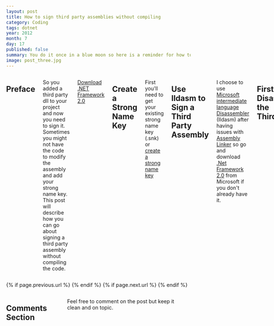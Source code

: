 ```yaml
---
layout: post
title: How to sign third party assemblies without compiling
category: Coding
tags: dotnet
year: 2012
month: 7
day: 17
published: false
summary: You do it once in a blue moon so here is a reminder for how to sign that third party assembly you added.
image: post_three.jpg
---
```


<div class="row">
	<div class="span9 columns">
	  <h2>Preface</h2>
	  <p>So you added a third party dll to your project and now you need to sign it.  Sometimes you might not have the code to modify the assembly and add your strong name key.  This post will describe how you can go about signing a third party assembly without compiling the code.</p>
	  <p><a href="http://www.microsoft.com/en-us/download/details.aspx?id=19988" alt="Go to Microsoft Download Center" class="btn btn-info" target="_blank">Download .NET Framework 2.0</a></p>
		<h2>Create a Strong Name Key</h2>
		<p>First you'll need to get your existing strong name key (.snk) or <a href="http://msdn.microsoft.com/en-us/library/6f05ezxy(v=vs.71).aspx" alt="Go to Microsoft and read more" target="_blank">create a strong name key</a></p>
		<h2>Use Ildasm to Sign a Third Party Assembly</h2>
		<p>I choose to use <a href="http://msdn.microsoft.com/en-us/library/f7dy01k1(v=vs.80).aspx" target="_blank" alt="Go to MSFT Ildasm">Microsoft intermediate language Disassembler</a> (Ildasm) after having issues with <a href="http://msdn.microsoft.com/en-us/library/c405shex.aspx" alt="Go to MSDN to read more" target="_blank">Assembly Linker</a> so go and download <a href="http://www.microsoft.com/en-us/download/details.aspx?id=19988" alt="Go to Microsoft to download and read more" target="_blank">.Net Framework 2.0</a> from Microsoft if you don't already have it.</p>
		<h2>First Disassemble the ThirdParty.dll</h2>
		<p>Open a Visual Studio Command Prompt and type the following command:</p>
		<p><pre><code>D:\Common\ThirdParty>ildasm /all /out=ThirdParty.il ThirdParty.dll</code></pre></p>
		<p>This will create a file called ThirdParty.il which will be used next to sign and build.</p>
		<h2>Second Rebuild and Sign the ThirdParty.dll</h2>
		<p>Rename or backup your original third party assembly. Open a Visual Studio Command Prompt and type the following command:</p>
		<p><pre><code>D:\Common\ThirdParty>ilasm /dll /key=YourKey.snk ThirdParty.il</code></pre></p>
		<h2>Finally Verify Assembly was Signed</h2>
		<p>You'll want to verify that your assembly is now signed.  To do this Open an Visual Studio Command Prompt and type the following command:</p>
		<p><pre><code>sn -vf ThirdParty.dll</code></pre></p>
		<p>You should get an output similar to..</p>
		<p><pre><code>Assembly 'ThirdParty.dll' is valid</code></pre></p>
		<h2>Conclusion</h2>
		<p>This is certainly happy path and only works with assemblies built using .NET libraries.  If other libraries are included in the assembly you are trying to sign then you'll have to do some additional steps not listed on this post.</p>
	</div>
</div>

<div class="row">
	<div class="span9 column">
			<p class="pull-right">{% if page.previous.url %} <a href="{{page.previous.url}}" title="Previous Post: {{page.previous.title}}"><i class="icon-chevron-left"></i></a> 	{% endif %}   {% if page.next.url %} 	<a href="{{page.next.url}}" title="Next Post: {{page.next.title}}"><i class="icon-chevron-right"></i></a> 	{% endif %} </p>
	</div>
</div>

<div class="row">
    <div class="span9 columns">
		<h2>Comments Section</h2>
	    <p>Feel free to comment on the post but keep it clean and on topic.</p>
		<div id="disqus_thread"></div>
		<script type="text/javascript">
			/* * * CONFIGURATION VARIABLES: EDIT BEFORE PASTING INTO YOUR WEBPAGE * * */
			var disqus_shortname = 'ericjones'; // required: replace example with your forum shortname
			var disqus_identifier = '{{ page.url }}';
			var disqus_url = 'http://github.com/mankindsoftware{{ page.url }}';

			/* * * DON'T EDIT BELOW THIS LINE * * */
			(function() {
				var dsq = document.createElement('script'); dsq.type = 'text/javascript'; dsq.async = true;
				dsq.src = 'http://' + disqus_shortname + '.disqus.com/embed.js';
				(document.getElementsByTagName('head')[0] || document.getElementsByTagName('body')[0]).appendChild(dsq);
			})();
		</script>
		<noscript>Please enable JavaScript to view the <a href="http://disqus.com/?ref_noscript">comments powered by Disqus.</a></noscript>
		<a href="http://disqus.com" class="dsq-brlink">blog comments powered by <span class="logo-disqus">Disqus</span></a>
	</div>
</div>

<!-- Twitter -->
<script>!function(d,s,id){var js,fjs=d.getElementsByTagName(s)[0];if(!d.getElementById(id)){js=d.createElement(s);js.id=id;js.src="//platform.twitter.com/widgets.js";fjs.parentNode.insertBefore(js,fjs);}}(document,"script","twitter-wjs");</script>

<!-- Google + -->
<script type="text/javascript">
  (function() {
    var po = document.createElement('script'); po.type = 'text/javascript'; po.async = true;
    po.src = 'https://apis.google.com/js/plusone.js';
    var s = document.getElementsByTagName('script')[0]; s.parentNode.insertBefore(po, s);
  })();
</script>
